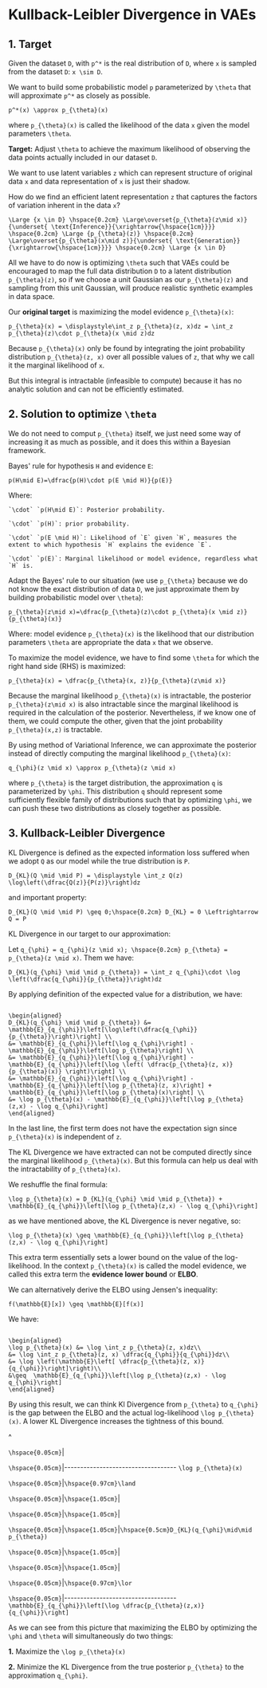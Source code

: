 # Kullback-Leibler Divergence in VAEs
## 1. Target
Given the dataset `D`, with `p^*` is the real distribution of `D`, where `x` is sampled from the dataset `D`: `x \sim D`.  

We want to build some probabilistic model `p` parameterized by `\theta` that will approximate `p^*` as closely as possible.
```
p^*(x) \approx p_{\theta}(x)
```
where `p_{\theta}(x)` is called the likelihood of the data `x` given the model parameters `\theta`.  



**Target:** Adjust `\theta` to achieve the maximum likelihood of observing the data points actually included in our dataset `D`.  



We want to use latent variables `z` which can represent structure of original data `x` and data representation of `x` is just their shadow.   

How do we find an efficient latent representation `z` that captures the factors of variation inherent in the data `x`?  

```
\Large {x \in D} \hspace{0.2cm} \Large\overset{p_{\theta}(z\mid x)}{\underset{ \text{Inference}}{\xrightarrow{\hspace{1cm}}}} \hspace{0.2cm} \Large {p_{\theta}(z)} \hspace{0.2cm} \Large\overset{p_{\theta}(x\mid z)}{\underset{ \text{Generation}}{\xrightarrow{\hspace{1cm}}}} \hspace{0.2cm} \Large {x \in D}
```
All we have to do now is optimizing `\theta` such that VAEs could be encouraged to map the full data distribution `D` to a latent distribution `p_{\theta}(z)`, so if we choose a unit Gaussian as our `p_{\theta}(z)` and sampling from this unit Gaussian, will produce realistic synthetic examples in data space.

Our **original target** is maximizing the model evidence `p_{\theta}(x)`:
```
p_{\theta}(x) = \displaystyle\int_z p_{\theta}(z, x)dz = \int_z p_{\theta}(z)\cdot p_{\theta}(x \mid z)dz
```
Because `p_{\theta}(x)` only be found by integrating the joint probability distribution `p_{\theta}(z, x)` over all possible values of `z`, that why we call it the marginal likelihood of `x`.  

But this integral is intractable (infeasible to compute) because it has no analytic solution and can not be efficiently estimated.
## 2. Solution to optimize `\theta`
We do not need to comput `p_{\theta}` itself, we just need some way of increasing it as much as possible, and it does this within a Bayesian framework.  

Bayes' rule for hypothesis `H` and evidence `E`:
```
p(H\mid E)=\dfrac{p(H)\cdot p(E \mid H)}{p(E)}
```
Where:  

    `\cdot` `p(H\mid E)`: Posterior probability.   

    `\cdot` `p(H)`: prior probability.   

    `\cdot` `p(E \mid H)`: Likelihood of `E` given `H`, measures the extent to which hypothesis `H` explains the evidence `E`.   

    `\cdot` `p(E)`: Marginal likelihood or model evidence, regardless what `H` is.   


Adapt the Bayes' rule to our situation (we use `p_{\theta}` because we do not know the exact distribution of data `D`, we just approximate them by building probabilistic model over `\theta`):
```
p_{\theta}(z\mid x)=\dfrac{p_{\theta}(z)\cdot p_{\theta}(x \mid z)}{p_{\theta}(x)}
```
Where: model evidence `p_{\theta}(x)` is the likelihood that our distribution parameters `\theta` are appropriate the data `x` that we observe.

To maximize the model evidence, we have to find some `\theta` for which the right hand side (RHS) is maximized:
```
p_{\theta}(x) = \dfrac{p_{\theta}(x, z)}{p_{\theta}(z\mid x)}
```
Because the marginal likelihood `p_{\theta}(x)` is intractable, the posterior `p_{\theta}(z\mid x)` is also intractable since the marginal likelihood is required in the calculation of the posterior. Nevertheless, if we know one of them, we could compute the other, given that the joint probability `p_{\theta}(x,z)` is tractable.

By using method of Variational Inference, we can approximate the posterior instead of directly computing the marginal likelihood `p_{\theta}(x)`:
```
q_{\phi}(z \mid x) \approx p_{\theta}(z \mid x)
```
where `p_{\theta}` is the target distribution, the approximation `q` is parameterized by `\phi`. This distribution `q` should represent some sufficiently flexible family of distributions such that by optimizing `\phi`, we can push these two distributions as closely together as possible.
## 3. Kullback-Leibler Divergence
KL Divergence is defined as the expected information loss suffered when we adopt `Q` as our model while the true distribution is `P`.
```
D_{KL}(Q \mid \mid P) = \displaystyle \int_z Q(z) \log\left(\dfrac{Q(z)}{P(z)}\right)dz
```
and important property:
```
D_{KL}(Q \mid \mid P) \geq 0;\hspace{0.2cm} D_{KL} = 0 \Leftrightarrow Q = P
```
KL Divergence in our target to our approximation:   

Let `q_{\phi} = q_{\phi}(z \mid x); \hspace{0.2cm} p_{\theta} = p_{\theta}(z \mid x)`. Them we have:
```
D_{KL}(q_{\phi} \mid \mid p_{\theta}) = \int_z q_{\phi}\cdot \log \left(\dfrac{q_{\phi}}{p_{\theta}}\right)dz
```

By applying definition of the expected value for a distribution, we have:
```

\begin{aligned}
D_{KL}(q_{\phi} \mid \mid p_{\theta}) &= \mathbb{E}_{q_{\phi}}\left[\log\left(\dfrac{q_{\phi}}{p_{\theta}}\right)\right] \\
&= \mathbb{E}_{q_{\phi}}\left[\log q_{\phi}\right] - \mathbb{E}_{q_{\phi}}\left[\log p_{\theta}\right] \\
&= \mathbb{E}_{q_{\phi}}\left[\log q_{\phi}\right] - \mathbb{E}_{q_{\phi}}\left[\log \left( \dfrac{p_{\theta}(z, x)}{p_{\theta}(x)} \right)\right] \\
&= \mathbb{E}_{q_{\phi}}\left[\log q_{\phi}\right] - \mathbb{E}_{q_{\phi}}\left[\log p_{\theta}(z, x)\right] + \mathbb{E}_{q_{\phi}}\left[\log p_{\theta}(x)\right] \\
&= \log p_{\theta}(x) - \mathbb{E}_{q_{\phi}}\left[\log p_{\theta}(z,x) - \log q_{\phi}\right]
\end{aligned}

```
In the last line, the first term does not have the expectation sign since `p_{\theta}(x)` is independent of `z`.

The KL Divergence we have extracted can not be computed directly since the marginal likelihood `p_{\theta}(x)`. But this formula can help us deal with the intractability of `p_{\theta}(x)`.

We reshuffle the final formula:
```
\log p_{\theta}(x) = D_{KL}(q_{\phi} \mid \mid p_{\theta}) + \mathbb{E}_{q_{\phi}}\left[\log p_{\theta}(z,x) - \log q_{\phi}\right]
```
as we have mentioned above, the KL Divergence is never negative, so:
```
\log p_{\theta}(x) \geq \mathbb{E}_{q_{\phi}}\left[\log p_{\theta}(z,x) - \log q_{\phi}\right]
```
This extra term essentially sets a lower bound on the value of the log-likelihood. In the context `p_{\theta}(x)` is called the model evidence, we called this extra term the **evidence lower bound** or **ELBO**.  
 
We can alternatively derive the ELBO using Jensen's inequality: 
```
f(\mathbb{E}[x]) \geq \mathbb{E}[f(x)]
```
We have:
```

\begin{aligned}
\log p_{\theta}(x) &= \log \int_z p_{\theta}(z, x)dz\\
&= \log \int_z p_{\theta}(z, x) \dfrac{q_{\phi}}{q_{\phi}}dz\\
&= \log \left(\mathbb{E}\left[ \dfrac{p_{\theta}(z, x)}{q_{\phi}}\right]\right)\\
&\geq  \mathbb{E}_{q_{\phi}}\left[\log p_{\theta}(z,x) - \log q_{\phi}\right]
\end{aligned}

```
By using this result, we can think Kl Divergence from `p_{\theta}` to `q_{\phi}` is the gap between the ELBO and the actual log-likelihood `\log p_{\theta}(x)`. A lower KL Divergence increases the tightness of this bound.  

^  

`\hspace{0.05cm}`|  

`\hspace{0.05cm}`|----------------------------------- `\log p_{\theta}(x)`  

`\hspace{0.05cm}`|`\hspace{0.97cm}\land`  

`\hspace{0.05cm}`|`\hspace{1.05cm}`|  

`\hspace{0.05cm}`|`\hspace{1.05cm}`|  

`\hspace{0.05cm}`|`\hspace{1.05cm}`|`\hspace{0.5cm}D_{KL}(q_{\phi}\mid\mid p_{\theta})`  

`\hspace{0.05cm}`|`\hspace{1.05cm}`|  

`\hspace{0.05cm}`|`\hspace{1.05cm}`|  

`\hspace{0.05cm}`|`\hspace{0.97cm}\lor`  

`\hspace{0.05cm}`|-----------------------------------`\mathbb{E}_{q_{\phi}}\left[\log \dfrac{p_{\theta}(z,x)} {q_{\phi}}\right]`  

As we can see from this picture that maximizing the ELBO by optimizing the `\phi` and `\theta` will simultaneously do two things:  

**1.** Maximize the `\log p_{\theta}(x)`  

**2.** Minimize the KL Divergence from the true posterior `p_{\theta}` to the approximation `q_{\phi}`.

